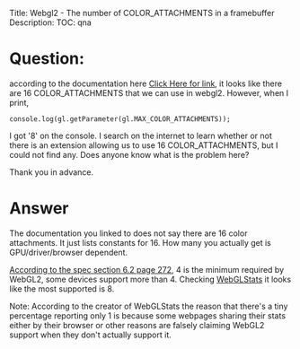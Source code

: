 Title: Webgl2 - The number of COLOR_ATTACHMENTS in a framebuffer
Description:
TOC: qna

# Question:

according to the documentation here [Click Here for link][1], it looks like there are 16 COLOR_ATTACHMENTS that we can use in webgl2. However, when I print,

    console.log(gl.getParameter(gl.MAX_COLOR_ATTACHMENTS));

I got '8' on the console. I search on the internet to learn whether or not there is an extension allowing us to use 16 COLOR_ATTACHMENTS, but I could not find any. Does anyone know what is the problem here?

Thank you in advance.


  [1]: https://developer.mozilla.org/en-US/docs/Web/API/WebGLRenderingContext/framebufferTexture2D

# Answer

The documentation you linked to does not say there are 16 color attachments. It just lists constants for 16. How many you actually get is GPU/driver/browser dependent. 

[According to the spec section 6.2 page 272](https://www.khronos.org/registry/OpenGL/specs/es/3.0/es_spec_3.0.pdf), 4 is the minimum required by WebGL2, some devices support more than 4. Checking [WebGLStats](https://webglstats.com/webgl2/parameter/MAX_DRAW_BUFFERS) it looks like the most supported is 8.

Note: According to the creator of WebGLStats the reason that there's a tiny percentage reporting only 1 is because some webpages sharing their stats either by their browser or other reasons are falsely claiming WebGL2 support when they don't actually support it.
